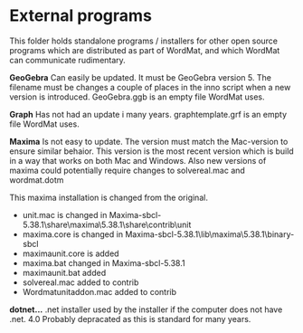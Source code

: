 # External programs
This folder holds standalone programs / installers for other open source programs which are distributed as part of WordMat, and which WordMat can communicate rudimentary.

**GeoGebra**
Can easily be updated. It must be GeoGebra version 5. The filename must be changes a couple of places in the inno script when a new version is introduced.
GeoGebra.ggb is an empty file WordMat uses.

**Graph**
Has not had an update i many years.
graphtemplate.grf is an empty file WordMat uses.

**Maxima**
Is not easy to update. The version must match the Mac-version to ensure similar behaior. This version is the most recent version which is build in a way that works on both Mac and Windows.
Also new versions of maxima could potentially require changes to solvereal.mac and wordmat.dotm

This maxima installation is changed from the original.
- unit.mac is changed in Maxima-sbcl-5.38.1\share\maxima\5.38.1\share\contrib\unit
- maxima.core is changed in Maxima-sbcl-5.38.1\lib\maxima\5.38.1\binary-sbcl
- maximaunit.core is added
- maxima.bat changed in Maxima-sbcl-5.38.1
- maximaunit.bat added
- solvereal.mac added to contrib
- Wordmatunitaddon.mac added to contrib

**dotnet...**
.net installer used by the installer if the computer does not have .net. 4.0
Probably depracated as this is standard for many years.